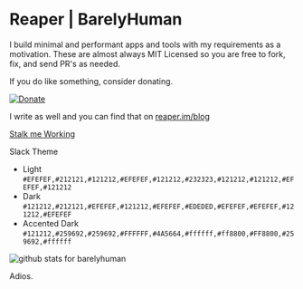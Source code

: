 # Reaper | BarelyHuman

I build minimal and performant apps and tools with my requirements as a motivation. 
These are almost always MIT Licensed so you are free to fork, fix, and send PR's as needed.

If you do like something, consider donating.

[![Donate](https://img.shields.io/badge/Donate-black?style=for-the-badge)](https://paypal.me/barelyreaper)


I write as well and you can find that on [reaper.im/blog](https://reaper.im/blog)

[Stalk me Working](https://gitstalk.netlify.app/barelyhuman)

Slack Theme 
- Light `#EFEFEF,#212121,#121212,#EFEFEF,#121212,#232323,#121212,#121212,#EFEFEF,#121212`
- Dark `#121212,#212121,#EFEFEF,#121212,#EFEFEF,#EDEDED,#EFEFEF,#EFEFEF,#121212,#EFEFEF`
- Accented Dark `#121212,#259692,#259692,#FFFFFF,#4A5664,#ffffff,#ff8800,#FF8800,#259692,#ffffff`

<img  src="https://github-readme-stats.vercel.app/api?username=barelyhuman&show_icons=true&hide_title=true&count_private=true&theme=graywhite" alt="github stats for barelyhuman">

Adios.
